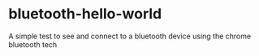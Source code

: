 # bluetooth-hello-world
A simple test to see and connect to a bluetooth device using the chrome bluetooth tech

